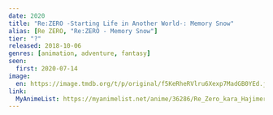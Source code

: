 ```yaml
---
date: 2020
title: "Re:ZERO -Starting Life in Another World-: Memory Snow"
alias: [Re ZERO, "Re:ZERO - Memory Snow"]
tier: "?"
released: 2018-10-06
genres: [animation, adventure, fantasy]
seen:
  first: 2020-07-14
image:
  en: https://image.tmdb.org/t/p/original/f5KeRheRVlru6Xexp7MadGB0YEd.jpg
link:
  MyAnimeList: https://myanimelist.net/anime/36286/Re_Zero_kara_Hajimeru_Isekai_Seikatsu_-_Memory_Snow
---
```

